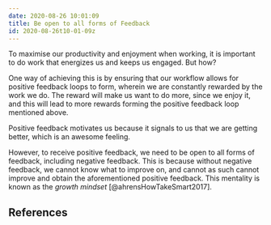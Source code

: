 ```yaml
---
date: 2020-08-26 10:01:09
title: Be open to all forms of Feedback 
id: 2020-08-26t10-01-09z
---
```


To maximise our productivity and enjoyment when working, it is important to do
work that energizes us and keeps us engaged. But how? 

One way of achieving this is by ensuring that our workflow allows for positive
feedback loops to form, wherein we are constantly rewarded by the work we do.
The reward will make us want to do more, since we enjoy it, and this will lead
to more rewards forming the positive feedback loop mentioned above.

Positive feedback motivates us because it signals to us that we are getting
better, which is an awesome feeling.

However, to receive positive feedback, we need to be open to all forms of
feedback, including negative feedback. This is because without negative
feedback, we cannot know what to improve on, and cannot as such cannot improve
and obtain the aforementioned positive feedback. This mentality is known as the
_growth mindset_ [@ahrensHowTakeSmart2017].

## References
